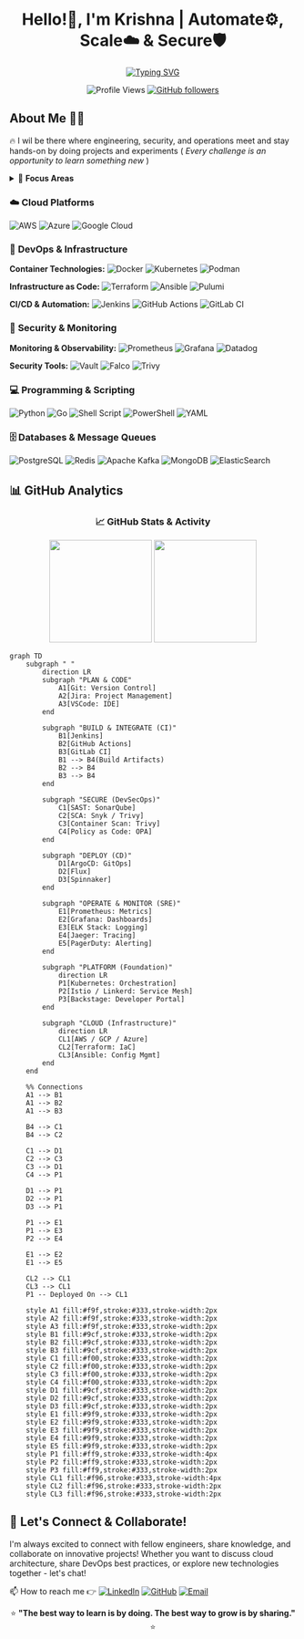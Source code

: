 <div align="center">
  
# Hello!👋, I'm Krishna | Automate⚙️, Scale☁️ & Secure🛡️

[![Typing SVG](https://readme-typing-svg.herokuapp.com?font=Fira+Code&size=23&duration=3000&pause=1000&color=36BCF7FF&center=true&width=600&lines=DevOps+Engineer+%7C+Cloud+Architect;DevSecOps+Specialist+%7C+SRE;Platform+Engineer+%7C+Infrastructure+Expert;Building+Scalable+Cloud+Solutions;🚀+Always+Learning+%7C+Always+Growing+🚀)](https://git.io/typing-svg)

![Profile Views](https://komarev.com/ghpvc/?username=Krishna4K2&label=Profile%20views&color=0e75b6&style=flat)
[![GitHub followers](https://img.shields.io/github/followers/Krishna4K2?label=Followers&style=social)](https://github.com/Krishna4K2?tab=followers)

</div>

## About Me 👨‍💻

🔥 I wil be there where engineering, security, and operations meet and stay hands-on by doing projects and experiments ( *Every challenge is an opportunity to learn something new* )

<details>
<summary>🎯 <b>Focus Areas</b></summary>

- **DevOps & CI/CD**: Streamlining development workflows and deployment pipelines
- **DevSecOps**: Integrating security practices into every stage of the development lifecycle  
- **Cloud Architecture**: Designing and implementing robust multi-cloud solutions
- **Site Reliability Engineering**: Ensuring high availability and performance at scale
- **Platform Engineering**: Building developer-centric platforms and tooling

</details>

### ☁️ **Cloud Platforms**

![AWS](https://img.shields.io/badge/AWS-%23FF9900.svg?style=for-the-badge&logo=amazon-aws&logoColor=white)
![Azure](https://img.shields.io/badge/azure-%230072C6.svg?style=for-the-badge&logo=microsoftazure&logoColor=white)
![Google Cloud](https://img.shields.io/badge/GoogleCloud-%234285F4.svg?style=for-the-badge&logo=google-cloud&logoColor=white)

### 🔧 **DevOps & Infrastructure**

**Container Technologies:**
![Docker](https://img.shields.io/badge/docker-%230db7ed.svg?style=for-the-badge&logo=docker&logoColor=white)
![Kubernetes](https://img.shields.io/badge/kubernetes-%23326ce5.svg?style=for-the-badge&logo=kubernetes&logoColor=white)
![Podman](https://img.shields.io/badge/podman-892CA0.svg?style=for-the-badge&logo=podman&logoColor=white)

**Infrastructure as Code:**
![Terraform](https://img.shields.io/badge/terraform-%235835CC.svg?style=for-the-badge&logo=terraform&logoColor=white)
![Ansible](https://img.shields.io/badge/ansible-%231A1918.svg?style=for-the-badge&logo=ansible&logoColor=white)
![Pulumi](https://img.shields.io/badge/pulumi-8A3391.svg?style=for-the-badge&logo=pulumi&logoColor=white)

**CI/CD & Automation:**
![Jenkins](https://img.shields.io/badge/jenkins-%232C5263.svg?style=for-the-badge&logo=jenkins&logoColor=white)
![GitHub Actions](https://img.shields.io/badge/github%20actions-%232671E5.svg?style=for-the-badge&logo=githubactions&logoColor=white)
![GitLab CI](https://img.shields.io/badge/gitlab%20ci-%23181717.svg?style=for-the-badge&logo=gitlab&logoColor=white)

### 🔐 **Security & Monitoring**

**Monitoring & Observability:**
![Prometheus](https://img.shields.io/badge/Prometheus-E6522C?style=for-the-badge&logo=Prometheus&logoColor=white)
![Grafana](https://img.shields.io/badge/grafana-%23F46800.svg?style=for-the-badge&logo=grafana&logoColor=white)
![Datadog](https://img.shields.io/badge/datadog-%23632CA6.svg?style=for-the-badge&logo=datadog&logoColor=white)

**Security Tools:**
![Vault](https://img.shields.io/badge/vault-%23000000.svg?style=for-the-badge&logo=vault&logoColor=white)
![Falco](https://img.shields.io/badge/falco-%23005066.svg?style=for-the-badge&logo=falco&logoColor=white)
![Trivy](https://img.shields.io/badge/trivy-00979D.svg?style=for-the-badge&logo=trivy&logoColor=white)

### 💻 **Programming & Scripting**

![Python](https://img.shields.io/badge/python-3670A0?style=for-the-badge&logo=python&logoColor=ffdd54)
![Go](https://img.shields.io/badge/go-%2300ADD8.svg?style=for-the-badge&logo=go&logoColor=white)
![Shell Script](https://img.shields.io/badge/shell_script-%23121011.svg?style=for-the-badge&logo=gnu-bash&logoColor=white)
![PowerShell](https://img.shields.io/badge/PowerShell-%235391FE.svg?style=for-the-badge&logo=powershell&logoColor=white)
![YAML](https://img.shields.io/badge/yaml-%23ffffff.svg?style=for-the-badge&logo=yaml&logoColor=151515)

### 🗄️ **Databases & Message Queues**

![PostgreSQL](https://img.shields.io/badge/postgres-%23316192.svg?style=for-the-badge&logo=postgresql&logoColor=white)
![Redis](https://img.shields.io/badge/redis-%23DD0031.svg?style=for-the-badge&logo=redis&logoColor=white)
![Apache Kafka](https://img.shields.io/badge/Apache%20Kafka-000?style=for-the-badge&logo=apachekafka)
![MongoDB](https://img.shields.io/badge/MongoDB-%234ea94b.svg?style=for-the-badge&logo=mongodb&logoColor=white)
![ElasticSearch](https://img.shields.io/badge/-ElasticSearch-005571?style=for-the-badge&logo=elasticsearch)

## 📊 GitHub Analytics

<div align="center">
  
### 📈 GitHub Stats & Activity

<img height="180em" src="https://github-readme-stats.vercel.app/api?username=Krishna4K2&show_icons=true&theme=tokyonight&include_all_commits=true&count_private=true"/>
<img height="180em" src="https://github-readme-stats.vercel.app/api/top-langs/?username=Krishna4K2&layout=compact&langs_count=8&theme=tokyonight"/>

</div>

```mermaid
graph TD
    subgraph " "
        direction LR
        subgraph "PLAN & CODE"
            A1[Git: Version Control]
            A2[Jira: Project Management]
            A3[VSCode: IDE]
        end

        subgraph "BUILD & INTEGRATE (CI)"
            B1[Jenkins]
            B2[GitHub Actions]
            B3[GitLab CI]
            B1 --> B4(Build Artifacts)
            B2 --> B4
            B3 --> B4
        end

        subgraph "SECURE (DevSecOps)"
            C1[SAST: SonarQube]
            C2[SCA: Snyk / Trivy]
            C3[Container Scan: Trivy]
            C4[Policy as Code: OPA]
        end

        subgraph "DEPLOY (CD)"
            D1[ArgoCD: GitOps]
            D2[Flux]
            D3[Spinnaker]
        end

        subgraph "OPERATE & MONITOR (SRE)"
            E1[Prometheus: Metrics]
            E2[Grafana: Dashboards]
            E3[ELK Stack: Logging]
            E4[Jaeger: Tracing]
            E5[PagerDuty: Alerting]
        end

        subgraph "PLATFORM (Foundation)"
            direction LR
            P1[Kubernetes: Orchestration]
            P2[Istio / Linkerd: Service Mesh]
            P3[Backstage: Developer Portal]
        end

        subgraph "CLOUD (Infrastructure)"
            direction LR
            CL1[AWS / GCP / Azure]
            CL2[Terraform: IaC]
            CL3[Ansible: Config Mgmt]
        end
    end

    %% Connections
    A1 --> B1
    A1 --> B2
    A1 --> B3

    B4 --> C1
    B4 --> C2

    C1 --> D1
    C2 --> C3
    C3 --> D1
    C4 --> P1

    D1 --> P1
    D2 --> P1
    D3 --> P1

    P1 --> E1
    P1 --> E3
    P2 --> E4

    E1 --> E2
    E1 --> E5

    CL2 --> CL1
    CL3 --> CL1
    P1 -- Deployed On --> CL1

    style A1 fill:#f9f,stroke:#333,stroke-width:2px
    style A2 fill:#f9f,stroke:#333,stroke-width:2px
    style A3 fill:#f9f,stroke:#333,stroke-width:2px
    style B1 fill:#9cf,stroke:#333,stroke-width:2px
    style B2 fill:#9cf,stroke:#333,stroke-width:2px
    style B3 fill:#9cf,stroke:#333,stroke-width:2px
    style C1 fill:#f00,stroke:#333,stroke-width:2px
    style C2 fill:#f00,stroke:#333,stroke-width:2px
    style C3 fill:#f00,stroke:#333,stroke-width:2px
    style C4 fill:#f00,stroke:#333,stroke-width:2px
    style D1 fill:#9cf,stroke:#333,stroke-width:2px
    style D2 fill:#9cf,stroke:#333,stroke-width:2px
    style D3 fill:#9cf,stroke:#333,stroke-width:2px
    style E1 fill:#9f9,stroke:#333,stroke-width:2px
    style E2 fill:#9f9,stroke:#333,stroke-width:2px
    style E3 fill:#9f9,stroke:#333,stroke-width:2px
    style E4 fill:#9f9,stroke:#333,stroke-width:2px
    style E5 fill:#9f9,stroke:#333,stroke-width:2px
    style P1 fill:#ff9,stroke:#333,stroke-width:4px
    style P2 fill:#ff9,stroke:#333,stroke-width:2px
    style P3 fill:#ff9,stroke:#333,stroke-width:2px
    style CL1 fill:#f96,stroke:#333,stroke-width:4px
    style CL2 fill:#f96,stroke:#333,stroke-width:2px
    style CL3 fill:#f96,stroke:#333,stroke-width:2px
```

## 🤝 Let's Connect & Collaborate!

I'm always excited to connect with fellow engineers, share knowledge, and collaborate on innovative projects! Whether you want to discuss cloud architecture, share DevOps best practices, or explore new technologies together - let's chat!

📫 How to reach me 👉 
[![LinkedIn](https://img.shields.io/badge/LinkedIn-%230077B5.svg?style=for-the-badge&logo=linkedin&logoColor=white)](https://www.linkedin.com/in/sai-krishna4k2/)
[![GitHub](https://img.shields.io/badge/github-%23121011.svg?style=for-the-badge&logo=github&logoColor=white)](https://github.com/Krishna4K2)
[![Email](https://img.shields.io/badge/Email-D14836?style=for-the-badge&logo=gmail&logoColor=white)](mailto:krishna.ch.tech@gmail.com)

<div align="center">

⭐ **"The best way to learn is by doing. The best way to grow is by sharing."** ⭐

</div>
